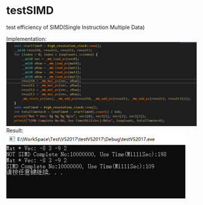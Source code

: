 # testSIMD
test efficiency of SIMD(Single Instruction Multiple Data)

Implementation:
![alt text](https://raw.githubusercontent.com/willFederer/testSIMD/master/simdImplement.png)
Result:
![alt text](https://raw.githubusercontent.com/willFederer/testSIMD/master/simdTestResult.png)
